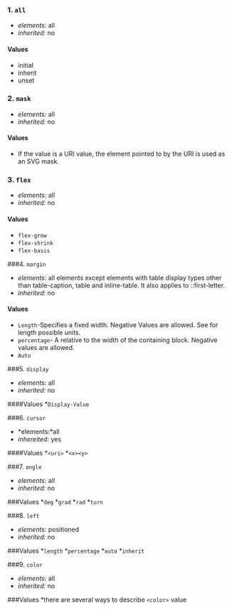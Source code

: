 ### 1. `all`

* *elements:* all
* *inherited:* no

#### Values

* initial
* inherit
* unset

### 2. `mask`

* *elements:* all 
* *inherited:* no

#### Values
* If the value is a URI value, the element pointed to by the URI is used as an SVG mask.

### 3. `flex`

* *elements:* all 
* *inherited:* no

#### Values
* `flex-grow`
* `flex-shrink`
* `flex-basis`

###4. `margin`

* *elements:* all elements except elements with table display types other than table-caption, table and inline-table. It also applies to ::first-letter.
* *inherited:* no

#### Values
* `Length`-Specifies a fixed width. Negative Values are allowed. See for length possible units.
* `percentage`- A relative to the width of the containing block. Negative values are allowed.
* `Auto`

###5. `display`

* *elements:* all 
* *inherited:* no

####Values
*`Display-Value`

###6. `cursor`

* *elements:*all
*  *inhereited:* yes

####Values
*`<uri>`
*`<x><y>`

###7. `angle` 

* *elements:* all 
* *inherited:* no

###Values
*`deg`
*`grad`
*`rad`
*`turn`

###8. `left`

* *elements:* positioned
* *inherited:* no

###Values
*`length`
*`percentage`
*`auto`
*`inherit`

###9. `color`

* *elements:* all
* *inherited:* no

###Values
*there are several ways to describe `<color>` value 

